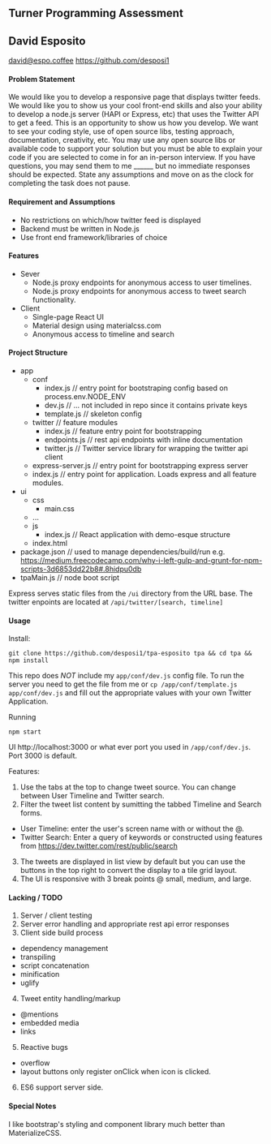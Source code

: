 ## Turner Programming Assessment
## David Esposito
david@espo.coffee
https://github.com/desposi1

#### Problem Statement
We would like you to develop a responsive page that displays twitter feeds. We would like you to show us your cool front-end skills and also your ability to develop a node.js server (HAPI or Express, etc) that uses the Twitter API to get a feed.  This is an opportunity to show us how you develop. We want to see your coding style, use of open source libs, testing approach, documentation, creativity, etc.  You may use any open source libs or available code to support your solution but you must be able to explain your code if you are selected to come in for an in-person interview.  If you have questions, you may send them to me ______ but no immediate responses should be expected.  State any assumptions and move on as the clock for completing the task does not pause.


#### Requirement and Assumptions
* No restrictions on which/how twitter feed is displayed
* Backend must be written in Node.js
* Use front end framework/libraries of choice


#### Features
* Sever
  * Node.js proxy endpoints for anonymous access to user timelines.
  * Node.js proxy endpoints for anonymous access to tweet search functionality.
* Client
  * Single-page React UI
  * Material design using materialcss.com
  * Anonymous access to timeline and search


#### Project Structure
* app
  * conf
    * index.js  // entry point for bootstraping config based on process.env.NODE_ENV
    * dev.js // ... not included in repo since it contains private keys
    * template.js   // skeleton config
  * twitter  // feature modules
    * index.js // feature entry point for bootstrapping
    * endpoints.js   // rest api endpoints with inline documentation
    * twitter.js // Twitter service library for wrapping the twitter api client
  * express-server.js  // entry point for bootstrapping express server
  * index.js   // entry point for application. Loads express and all feature modules.
* ui
  * css
    * main.css
  * ...
  * js
    * index.js   // React application with demo-esque structure
  * index.html
* package.json  // used to manage dependencies/build/run e.g. https://medium.freecodecamp.com/why-i-left-gulp-and-grunt-for-npm-scripts-3d6853dd22b8#.8hidpu0db
* tpaMain.js  // node boot script

Express serves static files from the `/ui` directory from the URL base. The twitter enpoints are located at `/api/twitter/[search, timeline]`

#### Usage

Install:
```
git clone https://github.com/desposi1/tpa-esposito tpa && cd tpa && npm install
```
This repo does *NOT* include my `app/conf/dev.js` config file. To run the server you need to get the file from me
or `cp /app/conf/template.js app/conf/dev.js` and fill out the appropriate values with your own Twitter Application.

Running
```
npm start
```

UI
http://localhost:3000 or what ever port you used in `/app/conf/dev.js`. Port 3000 is default.

Features:
1. Use the tabs at the top to change tweet source. You can change between User Timeline and Twitter search.
2. Filter the tweet list content by sumitting the tabbed Timeline and Search forms.
  * User Timeline: enter the user's screen name with or without the @.
  * Twitter Search: Enter a query of keywords or constructed using features from https://dev.twitter.com/rest/public/search
3. The tweets are displayed in list view by default but you can use the buttons in the top right to convert the display to a tile grid layout.
4. The UI is responsive with 3 break points @ small, medium, and large.


#### Lacking / TODO
1. Server / client testing
2. Server error handling and appropriate rest api error responses
3. Client side build process
  * dependency management
  * transpiling
  * script concatenation
  * minification
  * uglify
4. Tweet entity handling/markup
  * @mentions
  * embedded media
  * links
5. Reactive bugs
  * overflow
  * layout buttons only register onClick when icon is clicked.
6. ES6 support server side.

#### Special Notes
I like bootstrap's styling and component library much better than MaterializeCSS.
